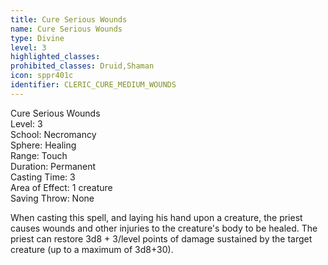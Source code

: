 ```yaml
---
title: Cure Serious Wounds
name: Cure Serious Wounds
type: Divine
level: 3
highlighted_classes: 
prohibited_classes: Druid,Shaman
icon: sppr401c
identifier: CLERIC_CURE_MEDIUM_WOUNDS
---
```

Cure Serious Wounds  
Level: 3  
School: Necromancy  
Sphere: Healing  
Range: Touch  
Duration: Permanent  
Casting Time: 3  
Area of Effect: 1 creature  
Saving Throw: None  
  
When casting this spell, and laying his hand upon a creature, the priest causes wounds and other injuries to the creature's body to be healed. The priest can restore 3d8 + 3/level points of damage sustained by the target creature (up to a maximum of 3d8+30).  
